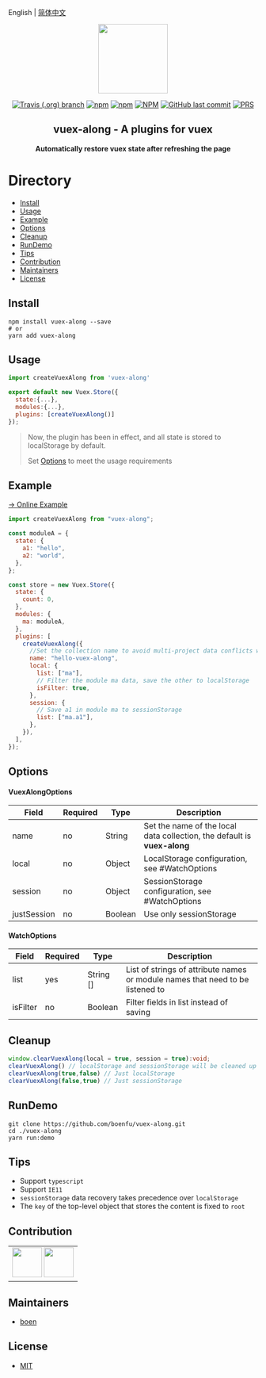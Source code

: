 English | [简体中文](./README.md)

<p align="center"><img width="140" src="./logo.png"></p>
<p align="center">
  <a href="#"><img alt="Travis (.org) branch" src="https://img.shields.io/travis/boenfu/vuex-along/master?style=flat-square"></a>
  <a href="#"><img alt="npm" src="https://img.shields.io/npm/v/vuex-along?style=flat-square"></a>
    <a href="#"><img alt="npm" src="https://img.shields.io/npm/dt/vuex-along?style=flat-square"></a>
  <a href="#"><img alt="NPM" src="https://img.shields.io/npm/l/vuex-along?style=flat-square"></a>
  <a href="#"><img alt="GitHub last commit" src="https://img.shields.io/github/last-commit/boenfu/vuex-along?style=flat-square"></a>
  <a href="http://makeapullrequest.com"><img alt="PRS" src="https://img.shields.io/badge/PRs-welcome-brightgreen.svg?style=flat-square"></a>
</p>

<h2 align="center">vuex-along - A plugins for vuex</h2>
<p align="center"><b>Automatically restore vuex state after refreshing the page</b></p>

# Directory

- [Install](#Install)
- [Usage](#Usage)
- [Example](#Example)
- [Options](#Options)
- [Cleanup](#Cleanup)
- [RunDemo](#RunDemo)
- [Tips](#Tips)
- [Contribution](#Contribution)
- [Maintainers](#Maintainers)
- [License](#license)

## Install

```shell
npm install vuex-along --save
# or
yarn add vuex-along
```

## Usage

```javascript
import createVuexAlong from 'vuex-along'

export default new Vuex.Store({
  state:{...},
  modules:{...},
  plugins: [createVuexAlong()]
});
```

> Now, the plugin has been in effect, and all state is stored to localStorage by default.
>
> Set [Options](#Options) to meet the usage requirements

## Example

[→ Online Example](https://boenfu.github.io/vuex-along/)

```javascript
import createVuexAlong from "vuex-along";

const moduleA = {
  state: {
    a1: "hello",
    a2: "world",
  },
};

const store = new Vuex.Store({
  state: {
    count: 0,
  },
  modules: {
    ma: moduleA,
  },
  plugins: [
    createVuexAlong({
      //Set the collection name to avoid multi-project data conflicts with the same site
      name: "hello-vuex-along",
      local: {
        list: ["ma"],
        // Filter the module ma data, save the other to localStorage
        isFilter: true,
      },
      session: {
        // Save a1 in module ma to sessionStorage
        list: ["ma.a1"],
      },
    }),
  ],
});
```

## Options

#### VuexAlongOptions

| **Field**   | **Required** | **Type** | **Description**                                                          |
| ----------- | ------------ | -------- | ------------------------------------------------------------------------ |
| name        | no           | String   | Set the name of the local data collection, the default is **vuex-along** |
| local       | no           | Object   | LocalStorage configuration, see #WatchOptions                            |
| session     | no           | Object   | SessionStorage configuration, see #WatchOptions                          |
| justSession | no           | Boolean  | Use only sessionStorage                                                  |

#### WatchOptions

| **Field** | **Required** | **Type**  | **Description**                                                                |
| --------- | ------------ | --------- | ------------------------------------------------------------------------------ |
| list      | yes          | String [] | List of strings of attribute names or module names that need to be listened to |
| isFilter  | no           | Boolean   | Filter fields in list instead of saving                                        |

## Cleanup

```typescript
window.clearVuexAlong(local = true, session = true):void;
clearVuexAlong() // localStorage and sessionStorage will be cleaned up
clearVuexAlong(true,false) // Just localStorage
clearVuexAlong(false,true) // Just sessionStorage
```

## RunDemo

```shell
git clone https://github.com/boenfu/vuex-along.git
cd ./vuex-along
yarn run:demo
```

## Tips

- Support `typescript`
- Support `IE11`
- `sessionStorage` data recovery takes precedence over `localStorage`
- The `key` of the top-level object that stores the content is fixed to `root`

## Contribution

<table>
    <tbody>
        <tr>
            <td>
                <a target="_blank" href="https://github.com/boenfu"><img width="60px" src="https://avatars0.githubusercontent.com/u/33797740?s=460&v=4"></a>
              <a target="_blank" href="https://github.com/han-feng"><img width="60px" src="https://avatars3.githubusercontent.com/u/1127566?s=460&v=4"></a>
            </td>
        </tr>
    </tbody>
</table>

## Maintainers

- [boen](https://github.com/boenfu)

## License

- [MIT](https://opensource.org/licenses/MIT)
